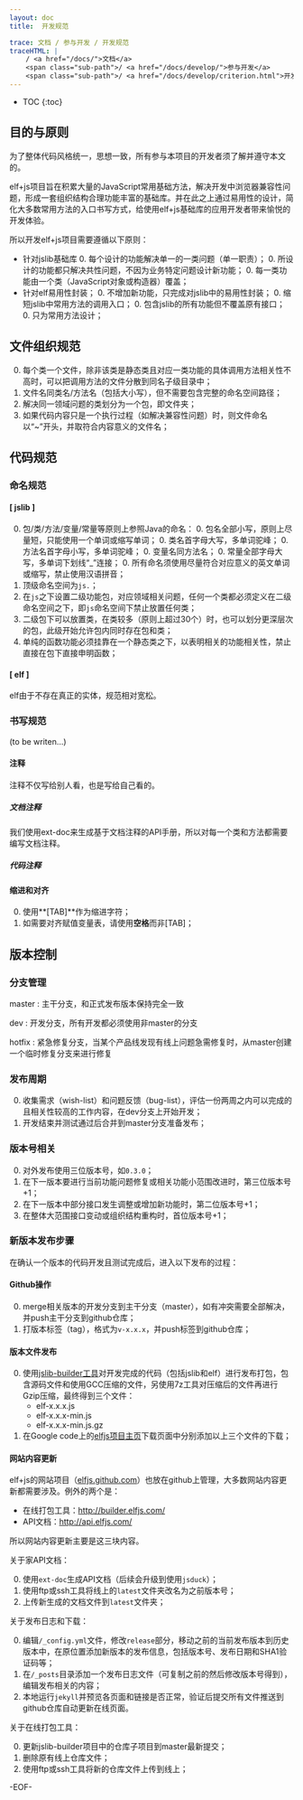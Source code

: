 ```yaml
---
layout: doc
title:  开发规范

trace: 文档 / 参与开发 / 开发规范
traceHTML: |
    / <a href="/docs/">文档</a>
    <span class="sub-path">/ <a href="/docs/develop/">参与开发</a>
    <span class="sub-path">/ <a href="/docs/develop/criterion.html">开发规范</a></span></span>
---
```


* TOC
{:toc}

## 目的与原则

为了整体代码风格统一，思想一致，所有参与本项目的开发者须了解并遵守本文的。

elf+js项目旨在积累大量的JavaScript常用基础方法，解决开发中浏览器兼容性问题，形成一套组织结构合理功能丰富的基础库。并在此之上通过易用性的设计，简化大多数常用方法的入口书写方式，给使用elf+js基础库的应用开发者带来愉悦的开发体验。

所以开发elf+js项目需要遵循以下原则：

* 针对jslib基础库
	0. 每个设计的功能解决单一的一类问题（单一职责）；
	0. 所设计的功能都只解决共性问题，不因为业务特定问题设计新功能；
	0. 每一类功能由一个类（JavaScript对象或构造器）覆盖；
* 针对elf易用性封装；
	0. 不增加新功能，只完成对jslib中的易用性封装；
	0. 缩短jslib中常用方法的调用入口；
	0. 包含jslib的所有功能但不覆盖原有接口；
	0. 只为常用方法设计；

## 文件组织规范

0. 每个类一个文件，除非该类是静态类且对应一类功能的具体调用方法相关性不高时，可以把调用方法的文件分散到同名子级目录中；
0. 文件名同类名/方法名（包括大小写），但不需要包含完整的命名空间路径；
0. 解决同一领域问题的类划分为一个包，即文件夹；
0. 如果代码内容只是一个执行过程（如解决兼容性问题）时，则文件命名以“~”开头，并取符合内容意义的文件名；

## 代码规范

### 命名规范

#### [ jslib ]

0. 包/类/方法/变量/常量等原则上参照Java的命名：
	0. 包名全部小写，原则上尽量短，只能使用一个单词或缩写单词；
	0. 类名首字母大写，多单词驼峰；
	0. 方法名首字母小写，多单词驼峰；
	0. 变量名同方法名；
	0. 常量全部字母大写，多单词下划线“_”连接；
	0. 所有命名须使用尽量符合对应意义的英文单词或缩写，禁止使用汉语拼音；
0. 顶级命名空间为`js.`；
0. 在`js`之下设置二级功能包，对应领域相关问题，任何一个类都必须定义在二级命名空间之下，即`js`命名空间下禁止放置任何类；
0. 二级包下可以放置类，在类较多（原则上超过30个）时，也可以划分更深层次的包，此级开始允许包内同时存在包和类；
0. 单纯的函数功能必须挂靠在一个静态类之下，以表明相关的功能相关性，禁止直接在包下直接申明函数；

#### [ elf ]

elf由于不存在真正的实体，规范相对宽松。

### 书写规范

(to be writen...)

#### 注释

注释不仅写给别人看，也是写给自己看的。

##### 文档注释

我们使用ext-doc来生成基于文档注释的API手册，所以对每一个类和方法都需要编写文档注释。

##### 代码注释

#### 缩进和对齐

0. 使用**[TAB]**作为缩进字符；
0. 如需要对齐赋值变量表，请使用**空格**而非[TAB]；

## 版本控制

### 分支管理

master
:	主干分支，和正式发布版本保持完全一致

dev
:	开发分支，所有开发都必须使用非master的分支

hotfix
:	紧急修复分支，当某个产品线发现有线上问题急需修复时，从master创建一个临时修复分支来进行修复

### 发布周期

0. 收集需求（wish-list）和问题反馈（bug-list），评估一份两周之内可以完成的且相关性较高的工作内容，在dev分支上开始开发；
0. 开发结束并测试通过后合并到master分支准备发布；

### 版本号相关

0. 对外发布使用三位版本号，如`0.3.0`；
0. 在下一版本要进行当前功能问题修复或相关功能小范围改进时，第三位版本号+1；
0. 在下一版本中部分接口发生调整或增加新功能时，第二位版本号+1；
0. 在整体大范围接口变动或组织结构重构时，首位版本号+1；

### 新版本发布步骤

在确认一个版本的代码开发且测试完成后，进入以下发布的过程：

#### Github操作

0. merge相关版本的开发分支到主干分支（master），如有冲突需要全部解决，并push主干分支到github仓库；
0. 打版本标签（tag），格式为`v-x.x.x`，并push标签到github仓库；

#### 版本文件发布

0. 使用[jslib-builder工具](https://github.com/elfjs/jslib-builder)对开发完成的代码（包括jslib和elf）进行发布打包，包含源码文件和使用GCC压缩的文件，另使用7z工具对压缩后的文件再进行Gzip压缩，最终得到三个文件：
	* elf-x.x.x.js
	* elf-x.x.x-min.js
	* elf-x.x.x-min.js.gz
0. 在Google code上的[elfjs项目主页](http://code.google.com/p/elfjs/)下载页面中分别添加以上三个文件的下载；

#### 网站内容更新

elf+js的网站项目（[elfjs.github.com](https://github.com/elfjs/elfjs.github.com)）也放在github上管理，大多数网站内容更新都需要涉及。例外的两个是：

* 在线打包工具：<http://builder.elfjs.com/>
* API文档：<http://api.elfjs.com/>

所以网站内容更新主要是这三块内容。

关于家API文档：

0. 使用`ext-doc`生成API文档（后续会升级到使用`jsduck`）；
0. 使用ftp或ssh工具将线上的`latest`文件夹改名为之前版本号；
0. 上传新生成的文档文件到`latest`文件夹；

关于发布日志和下载：

0. 编辑`/_config.yml`文件，修改`release`部分，移动之前的当前发布版本到历史版本中，在原位置添加新版本的发布信息，包括版本号、发布日期和SHA1验证码等；
0. 在`/_posts`目录添加一个发布日志文件（可复制之前的然后修改版本号得到），编辑发布相关的内容；
0. 本地运行`jekyll`并预览各页面和链接是否正常，验证后提交所有文件推送到github仓库自动更新在线页面。

关于在线打包工具：

0. 更新jslib-builder项目中的仓库子项目到master最新提交；
0. 删除原有线上仓库文件；
0. 使用ftp或ssh工具将新的仓库文件上传到线上；

-EOF-